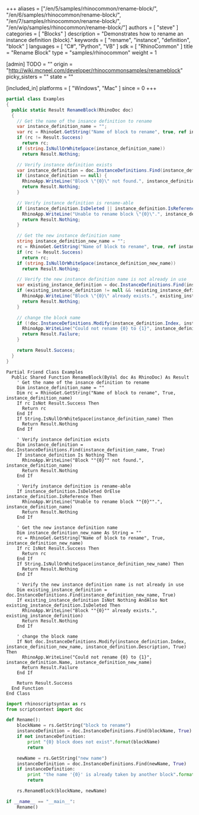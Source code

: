 +++
aliases = ["/en/5/samples/rhinocommon/rename-block/", "/en/6/samples/rhinocommon/rename-block/", "/en/7/samples/rhinocommon/rename-block/", "/en/wip/samples/rhinocommon/rename-block/"]
authors = [ "steve" ]
categories = [ "Blocks" ]
description = "Demonstrates how to rename an instance definition (block)."
keywords = [ "rename", "instance", "definition", "block" ]
languages = [ "C#", "Python", "VB" ]
sdk = [ "RhinoCommon" ]
title = "Rename Block"
type = "samples/rhinocommon"
weight = 1

[admin]
TODO = ""
origin = "http://wiki.mcneel.com/developer/rhinocommonsamples/renameblock"
picky_sisters = ""
state = ""

[included_in]
platforms = [ "Windows", "Mac" ]
since = 0
+++

<div class="codetab-content" id="cs">

```cs
partial class Examples
{
  public static Result RenameBlock(RhinoDoc doc)
  {
    // Get the name of the insance definition to rename
    var instance_definition_name = "";
    var rc = RhinoGet.GetString("Name of block to rename", true, ref instance_definition_name);
    if (rc != Result.Success)
      return rc;
    if (string.IsNullOrWhiteSpace(instance_definition_name))
      return Result.Nothing;

    // Verify instance definition exists
    var instance_definition = doc.InstanceDefinitions.Find(instance_definition_name, true);
    if (instance_definition == null) {
      RhinoApp.WriteLine("Block \"{0}\" not found.", instance_definition_name);
      return Result.Nothing;
    }

    // Verify instance definition is rename-able
    if (instance_definition.IsDeleted || instance_definition.IsReference) {
      RhinoApp.WriteLine("Unable to rename block \"{0}\".", instance_definition_name);
      return Result.Nothing;
    }

    // Get the new instance definition name
    string instance_definition_new_name = "";
    rc = RhinoGet.GetString("Name of block to rename", true, ref instance_definition_new_name);
    if (rc != Result.Success)
      return rc;
    if (string.IsNullOrWhiteSpace(instance_definition_new_name))
      return Result.Nothing;

    // Verify the new instance definition name is not already in use
    var existing_instance_definition = doc.InstanceDefinitions.Find(instance_definition_new_name, true);
    if (existing_instance_definition != null && !existing_instance_definition.IsDeleted) {
      RhinoApp.WriteLine("Block \"{0}\" already exists.", existing_instance_definition);
      return Result.Nothing;
    }

    // change the block name
    if (!doc.InstanceDefinitions.Modify(instance_definition.Index, instance_definition_new_name, instance_definition.Description, true)) {
      RhinoApp.WriteLine("Could not rename {0} to {1}", instance_definition.Name, instance_definition_new_name);
      return Result.Failure;
    }

    return Result.Success;
  }
}
```

</div>


<div class="codetab-content" id="vb">

```vbnet
Partial Friend Class Examples
  Public Shared Function RenameBlock(ByVal doc As RhinoDoc) As Result
	' Get the name of the insance definition to rename
	Dim instance_definition_name = ""
	Dim rc = RhinoGet.GetString("Name of block to rename", True, instance_definition_name)
	If rc IsNot Result.Success Then
	  Return rc
	End If
	If String.IsNullOrWhiteSpace(instance_definition_name) Then
	  Return Result.Nothing
	End If

	' Verify instance definition exists
	Dim instance_definition = doc.InstanceDefinitions.Find(instance_definition_name, True)
	If instance_definition Is Nothing Then
	  RhinoApp.WriteLine("Block ""{0}"" not found.", instance_definition_name)
	  Return Result.Nothing
	End If

	' Verify instance definition is rename-able
	If instance_definition.IsDeleted OrElse instance_definition.IsReference Then
	  RhinoApp.WriteLine("Unable to rename block ""{0}"".", instance_definition_name)
	  Return Result.Nothing
	End If

	' Get the new instance definition name
	Dim instance_definition_new_name As String = ""
	rc = RhinoGet.GetString("Name of block to rename", True, instance_definition_new_name)
	If rc IsNot Result.Success Then
	  Return rc
	End If
	If String.IsNullOrWhiteSpace(instance_definition_new_name) Then
	  Return Result.Nothing
	End If

	' Verify the new instance definition name is not already in use
	Dim existing_instance_definition = doc.InstanceDefinitions.Find(instance_definition_new_name, True)
	If existing_instance_definition IsNot Nothing AndAlso Not existing_instance_definition.IsDeleted Then
	  RhinoApp.WriteLine("Block ""{0}"" already exists.", existing_instance_definition)
	  Return Result.Nothing
	End If

	' change the block name
	If Not doc.InstanceDefinitions.Modify(instance_definition.Index, instance_definition_new_name, instance_definition.Description, True) Then
	  RhinoApp.WriteLine("Could not rename {0} to {1}", instance_definition.Name, instance_definition_new_name)
	  Return Result.Failure
	End If

	Return Result.Success
  End Function
End Class
```

</div>


<div class="codetab-content" id="py">

```python
import rhinoscriptsyntax as rs
from scriptcontext import doc

def Rename():
    blockName = rs.GetString("block to rename")
    instanceDefinition = doc.InstanceDefinitions.Find(blockName, True)
    if not instanceDefinition:
        print "{0} block does not exist".format(blockName)
        return

    newName = rs.GetString("new name")
    instanceDefinition = doc.InstanceDefinitions.Find(newName, True)
    if instanceDefinition:
        print "the name '{0}' is already taken by another block".format(newName)
        return

    rs.RenameBlock(blockName, newName)

if __name__ == "__main__":
    Rename()
```

</div>
